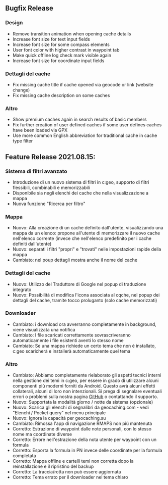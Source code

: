 ## Bugfix Release

### Design
- Remove transition animation when opening cache details
- Increase font size for text input fields
- Increase font size for some compass elements
- User font color with higher contrast in waypoint tab
- Make quick offline log check mark visible again
- Increase font size for coordinate input fields

### Dettagli del cache
- Fix missing cache title if cache opened via geocode or link (website change)
- Fix missing cache description on some caches

### Altro
- Show premium caches again in search results of basic members
- Fix further creation of user defined caches if some user defines caches have been loaded via GPX
- Use more common English abbreviation for traditional cache in cache type filter

## Feature Release 2021.08.15:

### Sistema di filtri avanzato
- Introduzione di un nuovo sistema di filtri in c:geo, supporto di filtri flessibili, combinabili e memorizzabili
- Disponibile sia negli elenchi dei cache che nella visualizzazione a mappa
- Nuova funzione "Ricerca per filtro"

### Mappa
- Nuovo: Alla creazione di un cache definito dall'utente, visualizzando una mappa da un elenco: propone all'utente di memorizzare il nuovo cache nell'elenco corrente (invece che nell'elenco predefinito per i cache definiti dall'utente)
- Nuovo: separati i filtri "propri" e "trovati" nelle impostazioni rapide della mappa
- Cambiato: nel poup dettagli mostra anche il nome del cache

### Dettagli del cache
- Nuovo: Utilizzo del Traduttore di Google nel popup di traduzione integrato
- Nuovo: Possibilità di modifica l'icona associata al cqche, nel popup dei dettagli del cache, tramite tocco proluganto (solo cache memorizzati)

### Downloader
- Cambiato: i download ora avverranno completamente in background, viene visualizzata una notifica
- Cambiato: I file scaricati correttamente sovrascriveranno automaticamente i file esistenti aventi lo stesso nome
- Cambiato: Se una mappa richiede un certo tema che non è installato, c:geo scaricherà e installerà automaticamente quel tema

### Altro
- Cambiato: Abbiamo completamente rielaborato gli aspetti tecnici interni nella gestione dei temi in c:geo, per essere in grado di utilizzare alcuni componenti più moderni forniti da Android. Questo avrà alcuni effetti collaterali, alcuni di loro non intenzionali. Si prega di segnalare eventuali errori o problemi sulla nostra pagina [GitHub](https://www.github.com/cgeo/cgeo/issues) o contattando il supporto.
- Nuovo: Supportata la modalità giorno / notte da sistema (opzionale)
- Nuovo: Scarica gli elenchi di segnalibri da geocaching.com - vedi "Elenchi / Pocket query" nel menu principale
- Nuovo: Ignora la capacità per geocaching.su
- Cambiato: Rimossa l'app di navigazione RMAPS non più mantenuta
- Corretto: Estrazione di waypoint dalle note personali, con lo stesso nome ma coordinate diverse
- Corretto: Errore nell'estrazione della nota utente per waypoint con un formula
- Corretto: Esporta la formula in PN invece delle coordinate per la formula completata
- Corretto: Mappa offline e cartelli temi non corretta dopo la reinstallazione e il ripristino del backup
- Corretto: La traccia/rotta non può essere aggiornata
- Corretto: Tema errato per il downloader nel tema chiaro
